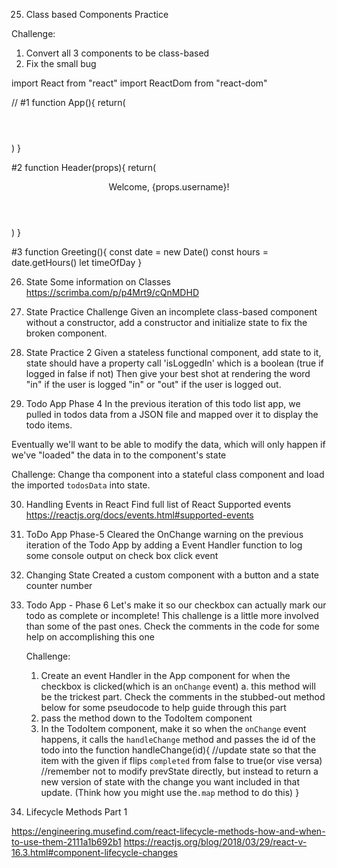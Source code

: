 25. Class based Components Practice 

Challenge: 
1. Convert all 3 components to be class-based 
2. Fix the small bug 

import React from "react"
import ReactDom from "react-dom"

// #1
function App(){
    return(
        <div>
            <Header />
            <Greeting />
        </div>
    )
}

#2 
function Header(props){
    return(
        <header>
            <p>Welcome, {props.username}!</p>
        </header>
    )
}

#3 
function Greeting(){
    const date = new Date()
    const hours = date.getHours()
    let timeOfDay
}

26. State
Some information on Classes https://scrimba.com/p/p4Mrt9/cQnMDHD

27. State Practice
Challenge
Given an incomplete class-based component without a constructor, add a constructor
and initialize state to fix the broken component.

28. State Practice 2
Given a stateless functional component, add state to it, state should have a property call 'isLoggedIn' which is a boolean (true if logged in false if not) 
Then give your best shot at rendering the word "in" if the user is logged "in" or "out" if the user is logged out.

29. Todo App Phase 4 
In the previous iteration of this todo list app, we pulled in todos data from a JSON file and mapped over it to display the todo items.

Eventually we'll want to be able to modify the data, which will only happen if we've "loaded" the data in to the component's state

Challenge: Change tha <App /> component into a stateful class component and load the imported `todosData` into state.

30. Handling Events in React
Find full list of React Supported events 
https://reactjs.org/docs/events.html#supported-events

31. ToDo App Phase-5 
Cleared the OnChange warning on the previous iteration of the Todo App by adding a Event Handler function to log some console output on check box click event 

32. Changing State 
Created a custom component with a button and a state counter number 

33. Todo App - Phase 6
    Let's make it so our checkbox can actually mark our todo as complete or incomplete!
    This challenge is a little more involved than some of the past ones. Check the comments in the code for some help on accomplishing this one

    Challenge:
    1. Create an event Handler in the App component for when the checkbox is clicked(which is an `onChange` event)
        a. this method will be the trickest part. Check the comments in the stubbed-out method below for some pseudocode to help guide through this part
    2. pass the method down to the TodoItem component
    3. In the TodoItem component, make it so when the `onChange` event happens, it calls the `handleChange` method and passes the id of the todo into the function
    handleChange(id){
        //update state so that the item with the given if flips `completed` from false to true(or vise versa)
        //remember not to modify prevState directly, but instead to return a new version of state with the change you want included in that update. (Think how you might use the`.map` method to do this)
    }
34. Lifecycle Methods Part 1 

https://engineering.musefind.com/react-lifecycle-methods-how-and-when-to-use-them-2111a1b692b1
https://reactjs.org/blog/2018/03/29/react-v-16.3.html#component-lifecycle-changes
